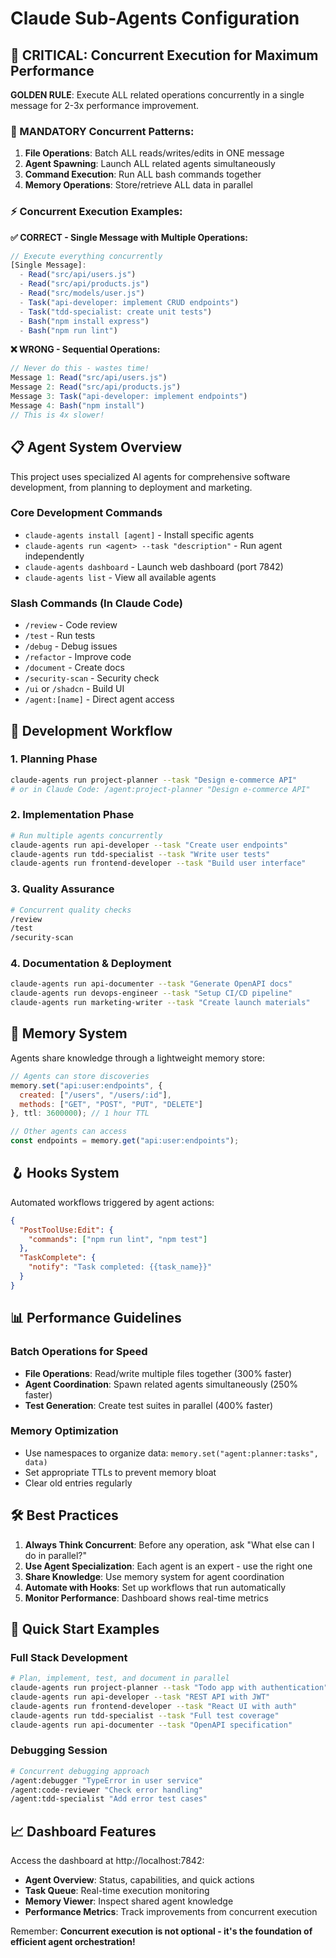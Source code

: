 # Claude Sub-Agents Configuration

## 🚨 CRITICAL: Concurrent Execution for Maximum Performance

**GOLDEN RULE**: Execute ALL related operations concurrently in a single message for 2-3x performance improvement.

### 🔴 MANDATORY Concurrent Patterns:

1. **File Operations**: Batch ALL reads/writes/edits in ONE message
2. **Agent Spawning**: Launch ALL related agents simultaneously  
3. **Command Execution**: Run ALL bash commands together
4. **Memory Operations**: Store/retrieve ALL data in parallel

### ⚡ Concurrent Execution Examples:

**✅ CORRECT - Single Message with Multiple Operations:**
```javascript
// Execute everything concurrently
[Single Message]:
  - Read("src/api/users.js")
  - Read("src/api/products.js") 
  - Read("src/models/user.js")
  - Task("api-developer: implement CRUD endpoints")
  - Task("tdd-specialist: create unit tests")
  - Bash("npm install express")
  - Bash("npm run lint")
```

**❌ WRONG - Sequential Operations:**
```javascript
// Never do this - wastes time!
Message 1: Read("src/api/users.js")
Message 2: Read("src/api/products.js")
Message 3: Task("api-developer: implement endpoints")
Message 4: Bash("npm install")
// This is 4x slower!
```

## 📋 Agent System Overview

This project uses specialized AI agents for comprehensive software development, from planning to deployment and marketing.

### Core Development Commands
- `claude-agents install [agent]` - Install specific agents
- `claude-agents run <agent> --task "description"` - Run agent independently
- `claude-agents dashboard` - Launch web dashboard (port 7842)
- `claude-agents list` - View all available agents

### Slash Commands (In Claude Code)
- `/review` - Code review
- `/test` - Run tests
- `/debug` - Debug issues
- `/refactor` - Improve code
- `/document` - Create docs
- `/security-scan` - Security check
- `/ui` or `/shadcn` - Build UI
- `/agent:[name]` - Direct agent access

## 🎯 Development Workflow

### 1. Planning Phase
```bash
claude-agents run project-planner --task "Design e-commerce API"
# or in Claude Code: /agent:project-planner "Design e-commerce API"
```

### 2. Implementation Phase
```bash
# Run multiple agents concurrently
claude-agents run api-developer --task "Create user endpoints"
claude-agents run tdd-specialist --task "Write user tests"
claude-agents run frontend-developer --task "Build user interface"
```

### 3. Quality Assurance
```bash
# Concurrent quality checks
/review
/test
/security-scan
```

### 4. Documentation & Deployment
```bash
claude-agents run api-documenter --task "Generate OpenAPI docs"
claude-agents run devops-engineer --task "Setup CI/CD pipeline"
claude-agents run marketing-writer --task "Create launch materials"
```

## 💾 Memory System

Agents share knowledge through a lightweight memory store:

```javascript
// Agents can store discoveries
memory.set("api:user:endpoints", {
  created: ["/users", "/users/:id"],
  methods: ["GET", "POST", "PUT", "DELETE"]
}, ttl: 3600000); // 1 hour TTL

// Other agents can access
const endpoints = memory.get("api:user:endpoints");
```

## 🪝 Hooks System

Automated workflows triggered by agent actions:

```json
{
  "PostToolUse:Edit": {
    "commands": ["npm run lint", "npm test"]
  },
  "TaskComplete": {
    "notify": "Task completed: {{task_name}}"
  }
}
```

## 📊 Performance Guidelines

### Batch Operations for Speed
- **File Operations**: Read/write multiple files together (300% faster)
- **Agent Coordination**: Spawn related agents simultaneously (250% faster)
- **Test Generation**: Create test suites in parallel (400% faster)

### Memory Optimization
- Use namespaces to organize data: `memory.set("agent:planner:tasks", data)`
- Set appropriate TTLs to prevent memory bloat
- Clear old entries regularly

## 🛠️ Best Practices

1. **Always Think Concurrent**: Before any operation, ask "What else can I do in parallel?"
2. **Use Agent Specialization**: Each agent is an expert - use the right one
3. **Share Knowledge**: Use memory system for agent coordination
4. **Automate with Hooks**: Set up workflows that run automatically
5. **Monitor Performance**: Dashboard shows real-time metrics

## 🚀 Quick Start Examples

### Full Stack Development
```bash
# Plan, implement, test, and document in parallel
claude-agents run project-planner --task "Todo app with authentication"
claude-agents run api-developer --task "REST API with JWT"  
claude-agents run frontend-developer --task "React UI with auth"
claude-agents run tdd-specialist --task "Full test coverage"
claude-agents run api-documenter --task "OpenAPI specification"
```

### Debugging Session
```bash
# Concurrent debugging approach
/agent:debugger "TypeError in user service"
/agent:code-reviewer "Check error handling"
/agent:tdd-specialist "Add error test cases"
```

## 📈 Dashboard Features

Access the dashboard at http://localhost:7842:

- **Agent Overview**: Status, capabilities, and quick actions
- **Task Queue**: Real-time execution monitoring
- **Memory Viewer**: Inspect shared agent knowledge
- **Performance Metrics**: Track improvements from concurrent execution

Remember: **Concurrent execution is not optional - it's the foundation of efficient agent orchestration!**